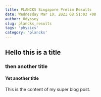 ```yaml
---
title: PLANCKS Singapore Prelim Results
date: Wednesday Mar 10, 2021 08:51:03 +08
author: Odyssey
slug: plancks_results
tags: 'physics' 
category: 'plancks'
---
```


## Hello this is a title

### then another title

#### Yet another title

This is the content of my super blog post.
